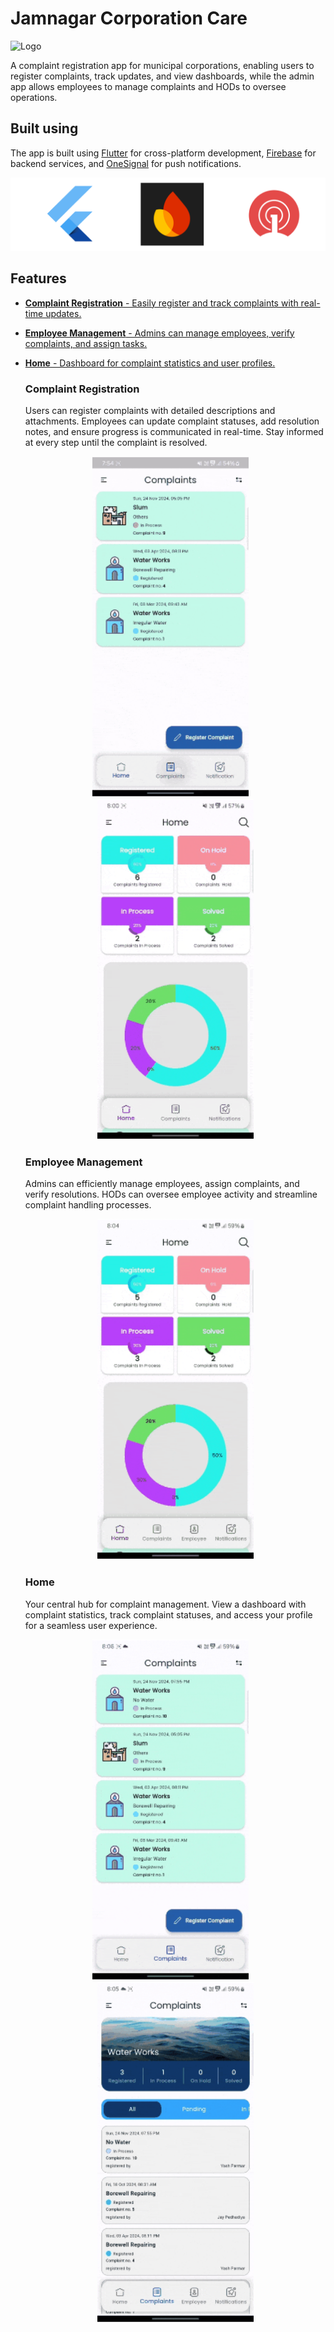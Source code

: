 # Jamnagar Corporation Care

![Logo](github_assets/logo.png)

A complaint registration app for municipal corporations, enabling users to register complaints, track updates, and view dashboards, 
while the admin app allows employees to manage complaints and HODs to oversee operations.

## Built using

The app is built using [Flutter](https://flutter.dev/) for cross-platform development, [Firebase](https://firebase.google.com/) for backend services, 
and [OneSignal](https://onesignal.com/) for push notifications.

![Tech Stack](github_assets/tech.png)

## Features

- [**Complaint Registration** - Easily register and track complaints with real-time updates.](#complaint-registration)
- [**Employee Management** - Admins can manage employees, verify complaints, and assign tasks.](#employee-management)
- [**Home** - Dashboard for complaint statistics and user profiles.](#home)

   ### Complaint Registration
    Users can register complaints with detailed descriptions and attachments. Employees can update complaint statuses, add resolution notes,
   and ensure progress is communicated in real-time. Stay informed at every step until the complaint is resolved.
    <div align="center">
      <img src="github_assets/register-complaint.gif" alt="Register Complaint" width="250">
      &nbsp;&nbsp;&nbsp;
      <img src="github_assets/complaint_monitor.gif" alt="Monitor Complaint" width="250">
    </div>

   ### Employee Management
    Admins can efficiently manage employees, assign complaints, and verify resolutions. HODs can oversee employee activity and streamline complaint handling processes.
    <div align="center">
      <img src="github_assets/employee_manage.gif" alt="Manage Employees" width="250">
    </div>

   ### Home
    Your central hub for complaint management. View a dashboard with complaint statistics, track complaint statuses, and access your profile for a seamless user experience.
    <div align="center">
      <img src="github_assets/profile_user.gif" alt="User Home" width="250">
      &nbsp;&nbsp;&nbsp;
      <img src="github_assets/profile_admin.gif" alt="Admin Home" width="250">
    </div>
